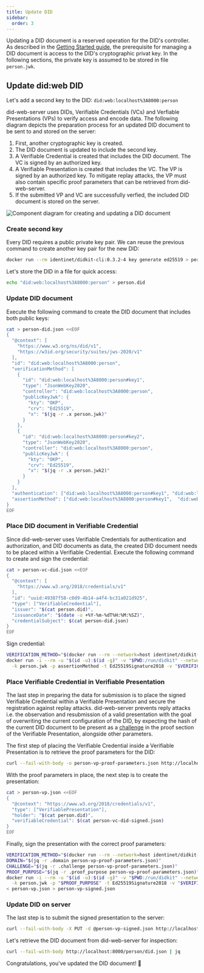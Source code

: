 ```yaml
---
title: Update DID
sidebar:
  order: 3
---
```


Updating a DID document is a reserved operation for the DID's controller. As described in the
[Getting Started guide](/getting-started), the prerequisite for managing a DID document is access to the DID's
cryptographic privat key. In the following sections, the private key is assumed to be stored in file `person.jwk`.

## Update did:web DID

Let's add a second key to the DID: `did:web:localhost%3A8000:person`

did-web-server uses DIDs, Verifiable Credentials (VCs) and Verfiable Presentations (VPs) to verify access and encode
data. The following diagram depicts the preparation process for an updated DID document to be sent to and stored on the
server:

1. First, another cryptographic key is created.
2. The DID document is updated to include the second key.
3. A Verifiable Credential is created that includes the DID document. The VC is signed by an authorized key.
4. A Verifiable Presentation is created that includes the VC. The VP is signed by an authorized key. To mitigate replay
   attacks, the VP must also contain specific proof parameters that can be retrieved from did-web-server.
5. If the submitted VP and VC are successfully verfied, the included DID document is stored on the server.

![Component diagram for creating and updating a DID document](/figures/did-creation-components.svg)

### Create second key

Every DID requires a public private key pair. We can reuse the previous command to create another key pair for the new
DID:

```bash title="person.jwk"
docker run --rm identinet/didkit-cli:0.3.2-4 key generate ed25519 > person.jwk2
```

Let's store the DID in a file for quick access:

```bash title="person.did
echo "did:web:localhost%3A8000:person" > person.did
```

### Update DID document

Execute the following command to create the DID document that includes both public keys:

```bash title="person-did.json"
cat > person-did.json <<EOF
{
  "@context": [
    "https://www.w3.org/ns/did/v1",
    "https://w3id.org/security/suites/jws-2020/v1"
  ],
  "id": "did:web:localhost%3A8000:person",
  "verificationMethod": [
    {
      "id": "did:web:localhost%3A8000:person#key1",
      "type": "JsonWebKey2020",
      "controller": "did:web:localhost%3A8000:person",
      "publicKeyJwk": {
        "kty": "OKP",
        "crv": "Ed25519",
        "x": "$(jq -r .x person.jwk)"
      }
    },
    {
      "id": "did:web:localhost%3A8000:person#key2",
      "type": "JsonWebKey2020",
      "controller": "did:web:localhost%3A8000:person",
      "publicKeyJwk": {
        "kty": "OKP",
        "crv": "Ed25519",
        "x": "$(jq -r .x person.jwk2)"
      }
    }
  ],
  "authentication": ["did:web:localhost%3A8000:person#key1", "did:web:localhost%3A8000:person#key2"],
  "assertionMethod": ["did:web:localhost%3A8000:person#key1",  "did:web:localhost%3A8000:person#key2"]
}
EOF
```

### Place DID document in Verifiable Credential

Since did-web-server uses Verifiable Credentials for authentication and authorization, and DID documents as data, the
created DID document needs to be placed within a Verifiable Credential. Execute the following command to create and sign
the credential:

```bash title="person-vc-did.json"
cat > person-vc-did.json <<EOF
{
  "@context": [
    "https://www.w3.org/2018/credentials/v1"
  ],
  "id": "uuid:49387f58-c0d9-4b14-a4f4-bc31a021d925",
  "type": ["VerifiableCredential"],
  "issuer": "$(cat person.did)",
  "issuanceDate": "$(date -u +%Y-%m-%dT%H:%M:%SZ)",
  "credentialSubject": $(cat person-did.json)
}
EOF
```

Sign credential:

```bash title="person-vc-did-signed.json"
VERIFICATION_METHOD="$(docker run --rm --network=host identinet/didkit-cli:0.3.2-4 did resolve "$(cat person.did)" | jq -r '.assertionMethod.[0]')"
docker run -i --rm -u "$(id -u):$(id -g)" -v "$PWD:/run/didkit" --network=host identinet/didkit-cli:0.3.2-4 credential issue \
  -k person.jwk -p assertionMethod -t Ed25519Signature2018 -v "$VERIFICATION_METHOD" < person-vc-did.json > person-vc-did-signed.json
```

### Place Verifiable Credential in Verifiable Presentation

The last step in preparing the data for submission is to place the signed Verifiable Credential within a Verifiable
Presentation and secure the registration against replay attacks. did-web-server prevents reply attacks i.e. the
observation and resubmission of a valid presentation with the goal of overwriting the current configuration of the DID,
by expecting the hash of the current DID document to be present as a
[challenge](https://www.w3.org/TR/vc-data-integrity/#proofs) in the proof section of the Verifiable Presentation,
alongside other parameters.

The first step of placing the Verifiable Credential inside a Verifiable Presentation is to retrieve the proof parameters
for the DID:

```bash title="person-vp-proof-parameters.json"
curl --fail-with-body -o person-vp-proof-parameters.json http://localhost:8000/person/did.json?proofParameters
```

With the proof parameters in place, the next step is to create the presentation:

```bash title="person-vp.json"
cat > person-vp.json <<EOF
{
  "@context": "https://www.w3.org/2018/credentials/v1",
  "type": ["VerifiablePresentation"],
  "holder": "$(cat person.did)",
  "verifiableCredential": $(cat person-vc-did-signed.json)
}
EOF
```

Finally, sign the presentation with the correct proof parameters:

```bash title="person-vp-did-signed.json"
VERIFICATION_METHOD="$(docker run --rm --network=host identinet/didkit-cli:0.3.2-4 did resolve "$(cat person.did)" | jq -r '.assertionMethod.[0]')"
DOMAIN="$(jq -r .domain person-vp-proof-parameters.json)"
CHALLENGE="$(jq -r .challenge person-vp-proof-parameters.json)"
PROOF_PURPOSE="$(jq -r .proof_purpose person-vp-proof-parameters.json)"
docker run -i --rm -u "$(id -u):$(id -g)" -v "$PWD:/run/didkit" --network=host identinet/didkit-cli:0.3.2-4 presentation issue \
  -k person.jwk -p "$PROOF_PURPOSE" -t Ed25519Signature2018 -v "$VERIFICATION_METHOD" -d "$DOMAIN" -C "$CHALLENGE" \
< person-vp.json > person-vp-signed.json
```

### Update DID on server

The last step is to submit the signed presentation to the server:

```bash
curl --fail-with-body -X PUT -d @person-vp-signed.json http://localhost:8000/person/did.json
```

Let's retrieve the DID document from did-web-server for inspection:

```bash
curl --fail-with-body http://localhost:8000/person/did.json | jq
```

Congratulations, you've updated the DID document! 🎉
